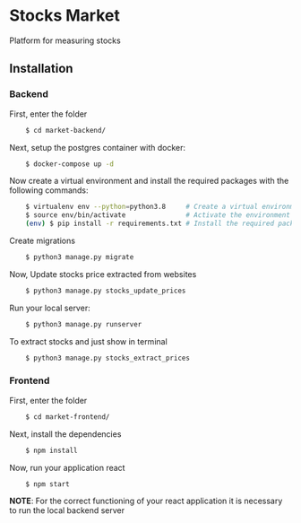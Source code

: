 Stocks Market
===========

Platform for measuring stocks

## Installation

### Backend

First, enter the folder

```bash
    $ cd market-backend/
```

Next, setup the postgres container with docker:

```bash
    $ docker-compose up -d
```

Now create a virtual environment and install the required packages with the following commands:

```bash
    $ virtualenv env --python=python3.8     # Create a virtual environment called env
    $ source env/bin/activate               # Activate the environment
    (env) $ pip install -r requirements.txt # Install the required packages
```

Create migrations

```bash
    $ python3 manage.py migrate
```

Now, Update stocks price extracted from websites

```bash
    $ python3 manage.py stocks_update_prices
```

Run your local server:

```bash
    $ python3 manage.py runserver
```

To extract stocks and just show in terminal

```bash
    $ python3 manage.py stocks_extract_prices
```


### Frontend

First, enter the folder

```bash
    $ cd market-frontend/
```

Next, install the dependencies

```bash
    $ npm install
```

Now, run your application react

```bash
    $ npm start
```

**NOTE**: For the correct functioning of your react application it is necessary to run the local backend server
